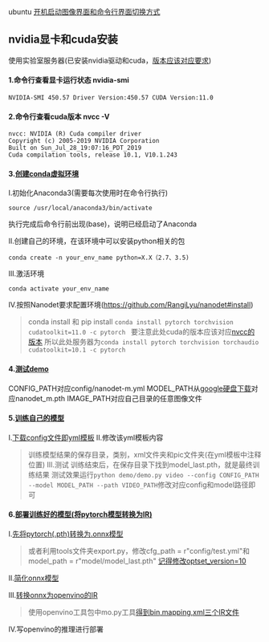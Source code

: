 ubuntu [开机启动图像界面和命令行界面切换方式](https://blog.csdn.net/londa/article/details/90905575)

## nvidia显卡和cuda安装
使用实验室服务器(已安装nvidia驱动和cuda，[版本应该对应要求](https://github.com/RangiLyu/nanodet#requirements))
#### 1.命令行查看显卡运行状态 nvidia-smi
```
NVIDIA-SMI 450.57 Driver Version:450.57 CUDA Version:11.0
```
#### 2.命令行查看cuda版本 nvcc -V
```
nvcc: NVIDIA (R) Cuda compiler driver
Copyright (c) 2005-2019 NVIDIA Corporation
Built on Sun_Jul_28_19:07:16_PDT_2019
Cuda compilation tools, release 10.1, V10.1.243
```
#### 3.[创建conda虚拟环境](http://202.120.54.12/?p=840)

I.初始化Anaconda3(需要每次使用时在命令行执行)
```
source /usr/local/anaconda3/bin/activate
```
执行完成后命令行前出现(base)，说明已经启动了Anaconda

II.创建自己的环境，在该环境中可以安装python相关的包
```
conda create -n your_env_name python=X.X（2.7、3.5)
```

III.激活环境
```
conda activate your_env_name
```

IV.按照Nanodet要求配置环境(https://github.com/RangiLyu/nanodet#install)
> conda install 和 pip install
```conda install pytorch torchvision cudatoolkit=11.0 -c pytorch ```
> 要注意此处cuda的版本应该对应[nvcc的版本](https://zhuanlan.zhihu.com/p/163222176)
  所以此处服务器为`conda install pytorch torchvision torchaudio cudatoolkit=10.1 -c pytorch`



#### 4.[测试demo](https://github.com/RangiLyu/nanodet#pytorch-demo)
CONFIG_PATH对应config/nanodet-m.yml
MODEL_PATH从[google硬盘下载](https://drive.google.com/file/d/1EhMqGozKfqEfw8y9ftbi1jhYu86XoW62/view?usp=sharing)对应nanodet_m.pth
IMAGE_PATH对应自己目录的任意图像文件

#### 5.[训练自己的模型](https://github.com/RangiLyu/nanodet#how-to-train)

I.[下载config文件即yml模板](https://github.com/RangiLyu/nanodet/blob/main/config/nanodet_custom_xml_dataset.yml)
II.修改该yml模板内容 
> 训练模型结果的保存目录，类别，xml文件夹和pic文件夹(在yml模板中注释位置)
III.测试 
> 训练结束后，在保存目录下找到model_last.pth，就是最终训练结果 
  测试效果运行`python demo/demo.py video --config CONFIG_PATH --model MODEL_PATH --path VIDEO_PATH`修改对应config和model路径即可

#### 6.[部署训练好的模型(将pytorch模型转换为IR)](https://github.com/RangiLyu/nanodet#how-to-deploy)

I.[先将pytorch(.pth)转换为.onnx模型](https://convertmodel.com/)  
> 或者利用tools文件夹export.py，修改cfg_path = r"config/test.yml"和model_path = r"model/model_last.pth"
  [记得修改optset_version=10](https://github.com/anhnktp/yolov5_openvino/issues/3)
  

II.[简化onnx模型](https://github.com/daquexian/onnx-simplifier#python-version)   


III.[转换onnx为openvino的IR](https://docs.openvinotoolkit.org/cn/latest/openvino_docs_MO_DG_prepare_model_convert_model_Converting_Model.html)
> 使用openvino工具包中mo.py工具[得到bin,mapping,xml三个IR文件](https://docs.openvinotoolkit.org/cn/latest/openvino_docs_MO_DG_prepare_model_convert_model_Convert_Model_From_ONNX.html)


IV.写openvino的推理进行部署


